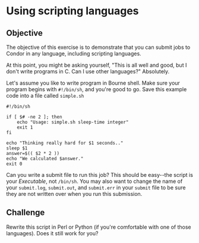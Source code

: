 # Using scripting languages


## Objective
The objective of this exercise is to demonstrate that you can submit jobs to Condor in any language, including scripting languages.

At this point, you might be asking yourself, "This is all well and good, but I don't write programs in C. Can I use other languages?" Absolutely.

Let's assume you like to write program in Bourne shell. Make sure your program begins with `#!/bin/sh`, and you're good to go. Save this example code into a file called `simple.sh`

```
#!/bin/sh

if [ $# -ne 2 ]; then
    echo "Usage: simple.sh sleep-time integer"
    exit 1
fi

echo "Thinking really hard for $1 seconds.."
sleep $1
answer=$(( $2 * 2 ))
echo "We calculated $answer."
exit 0
```

Can you write a submit file to run this job? This should be easy--the script is your _Executable_, not `/bin/sh`. You may also want to change the name of your `submit.log`, `submit.out`, and `submit.err` in your `submit` file to be sure they are not written over when you run this submission. 

## Challenge
Rewrite this script in Perl or Python (if you're comfortable with one of those languages). Does it still work for you?

